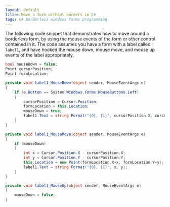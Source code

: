 ```yaml
---
layout: default
title: Move a form without borders in C#
tags: c# borderless windows forms programming
---
```


The following code snippet that demonstrates how to move around a borderless form, by using the mouse events of the form or other control contained in it. The code assumes you have a form with a label called `label1`, and have hooked the mouse down, mouse move, and mouse up events of the label appropriately.

```c#
bool mouseDown = false;
Point cursorPosition;
Point formLocation;

private void label1_MouseDown(object sender, MouseEventArgs e)
{
    if (e.Button == System.Windows.Forms.MouseButtons.Left)
    {
        cursorPosition = Cursor.Position;
        formLocation = this.Location;
        mouseDown = true;
        label1.Text = string.Format("{0}, {1}", cursorPosition.X, cursorPosition.Y);
    }
}

private void label1_MouseMove(object sender, MouseEventArgs e)
{
    if (mouseDown)
    {
        int x = Cursor.Position.X - cursorPosition.X;
        int y = Cursor.Position.Y - cursorPosition.Y;
        this.Location = new Point(formLocation.X+x, formLocation.Y+y);
        label1.Text = string.Format("{0}, {1}", x, y);
    }
}

private void label1_MouseUp(object sender, MouseEventArgs e)
{
    mouseDown = false;
}
```
